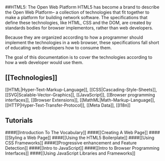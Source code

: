 ##HTML5: The Open Web Platform
HTML5 has become a brand to describe the Open Web Platform– a collection of technologies that fit together to make a platform for building network software. The specifications that define these technologies, like HTML, CSS and the DOM, are created by standards bodies for browser implementors, rather than web developers.

Because they are organized according to how a programmer should implement the technologies in a web browser, these specifications fall short of educating web developers how to consume them.

The goal of this documentation is to cover the technologies according to how a web developer would use them.

## [[Technologies]]
[[HTML|Hyper-Text-Markup-Language]], [[CSS|Cascading-Style-Sheets]], [[SVG|Scalable-Vector-Graphics]], [[JavaScript]], [[Browser programming interfaces]], [[Browser Extensions]], [[MathML|Math-Markup-Language]], [[HTTP|Hyper-Text-Transfer-Protocol]], [[Meta Data]], [[I18n]]

## Tutorials
####[[Introduction To The Vocabulary]]
####[[Creating A Web Page]]
####[[Styling a Web Page]]
####[[Using the HTML5 Boilerplate]]
####[[Using CSS Frameworks]]
####[[Progressive enhancement and Feature Detection]]
####[[Intro to JavaScript]]
####[[Intro to Browser Programming Interfaces]]
####[[Using JavaScript Libraries and Frameworks]]
